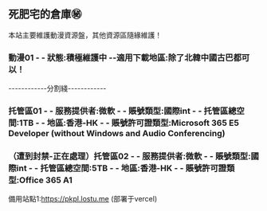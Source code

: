 ## 死肥宅的倉庫㊙️

本站主要維護動漫資源盤，其他資源區隨緣維護！

### 動漫01 - - 狀態:積極維護中 --適用下載地區:除了北韓中國古巴都可以！


------------分割綫------------

### 托管區01 - - 服務提供者:微軟 - - 賬號類型:國際int - - 托管區總空間:1TB - - 地區:香港-HK - - 賬號許可證類型:Microsoft 365 E5 Developer (without Windows and Audio Conferencing)

### （遭到封禁-正在處理）托管區02 - - 服務提供者:微軟 - - 賬號類型:國際int - - 托管區總空間:5TB - - 地區:香港-HK - - 賬號許可證類型:Office 365 A1

備用站點1:https://pkpl.lostu.me     (部署于vercel)






